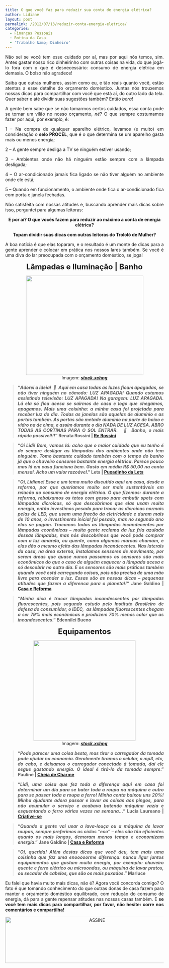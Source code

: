 ```yaml
---
title: O que você faz para reduzir sua conta de energia elétrica?
author: Lidiane
layout: post
permalink: /2012/07/13/reduzir-conta-energia-eletrica/
categories:
  - Finanças Pessoais
  - Rotina da Casa
  - 'Trabalho &amp; Dinheiro'
---
```

<p style="text-align: justify;">
  Não sei se você tem esse cuidado por aí, mas por aqui nós temos, sim. Antes gastar nosso rico dinheirinho com outras coisas na vida, do que jogá-lo fora com o que é desnecessário: consumo de energia elétrica em demasia. O bolso não agradece!
</p>

<p style="text-align: justify;" align="justify">
  Saiba que outras mulheres, assim como eu, e tão reais quanto você, estão atentas a esse detalhe do orçamento doméstico. Juntas nós trouxemos nossas dicas para compartilhar com você que está aí, do outro lado da tela. Quer saber e até dividir suas sugestões também? Então <em>bora</em>!
</p>

<!--more-->

<p align="justify">
  A gente bem sabe que se não tomarmos certos cuidados, essa conta pode se tornar um vilão no nosso orçamento, <em>né</em>? O que sempre costumamos fazer por aqui, por exemplo, é:
</p>

<p align="justify">
  1 &#8211; Na compra de qualquer aparelho elétrico, levamos (e muito) em consideração o <strong>selo PROCEL</strong>, que é o que determina se um aparelho gasta mais ou menos energia;
</p>

<p align="justify">
  2 &#8211; A gente sempre desliga a TV se ninguém estiver usando;
</p>

<p align="justify">
  3 &#8211; Ambientes onde não há ninguém estão sempre com a lâmpada desligada;
</p>

<p align="justify">
  4 &#8211; O ar-condicionado jamais fica ligado se não tiver alguém no ambiente onde ele está;
</p>

<p align="justify">
  5 &#8211; Quando em funcionamento, o ambiente onde fica o ar-condicionado fica com porta e janela fechadas.
</p>

<p align="justify">
  Não satisfeita com nossas atitudes e, buscando aprender mais dicas sobre isso, perguntei para algumas leitoras:
</p>

<p align="center">
  <strong>E por aí? O que vocês fazem para reduzir ao máximo a conta de energia elétrica? </strong>
</p>

<p align="center">
  <strong>Topam dividir suas dicas com outras leitoras do Trololó de Mulher?</strong>
</p>

<p align="justify">
  A boa notícia é que elas toparam, e o resultado é um monte de dicas para a gente aprender e colocar em prática nos nossos lares também. Se você é uma diva do lar preocupada com o orçamento doméstico, se joga!
</p>

<p align="center">
  <strong><span style="font-size: x-large;">Lâmpadas e Iluminação | Banho</span></strong>
</p>

<p align="center">
  <a href="http://www.trololodemulher.com.br/2012/07/13/reduzir-conta-energia-eletrica/economia-energia/" rel="attachment wp-att-8874"><img class="alignnone size-full wp-image-8874" title="ECONOMIA-ENERGIA" src="https://www.trololodemulher.com.br/2012/07/ECONOMIA-ENERGIA.png" alt="" width="373" height="316" /></a><br /> Imagem: <strong><em><a href="http://www.sxc.hu/" target="_blank" rel="noopener noreferrer">stock.xchng</a></em></strong>
</p>

> <p align="justify">
>   <strong>“<em>Adorei a ideia!  🙂  Aqui em casa todas as luzes ficam apagadas, se não tiver ninguém no cômodo: LUZ APAGADA! Quando estamos assistindo televisão: LUZ APAGADA! Na garagem: LUZ APAGADA. Lá ela só fica acesa se sairmos de casa e logo que chegamos, apagamos. Mais uma coisinha: a minha casa foi projetada para receber luz do dia. Todas as janelas são aquelas de alumínio e as portas também. As portas são metade alumínio na parte de baixo e vidro na de cima, e assim durante o dia NADA DE LUZ ACESA. ABRO TODAS AS CORTINAS PARA O SOL ENTRAR.   🙂  Banho, o mais rápido possivel!!!</em>” Renata Rossini | </strong><a href="http://rerossini.blogspot.com.br/" target="_blank" rel="noopener noreferrer"><strong>Re Rossini</strong></a>
> </p>

> <p align="justify">
>   <strong>“<em>Oi Lidi! Bom, vamos lá: acho que o maior cuidado que eu tenho é de sempre desligar as lâmpadas dos ambientes onde não tem ninguém. Tomo bastante cuidado também com o tempo do banho já que o chuveiro consome bastante energia elétrica. Parece pouco mas lá em casa funciona bem. Gasto em média R$ 50,00 na conta mensal. Acho um valor razoável</em>.” Lets | </strong><a href="http://puxadinhodalets.blogspot.com.br/" target="_blank" rel="noopener noreferrer"><strong>Puxadinho da Lets</strong></a>
> </p>

> <p align="justify">
>   <strong>“<em>Oi, Lidiane! Esse e um tema muito discutido aqui em casa, desde a reforma, por que queriamos muito ser mais sustentáveis em relacão ao consumo de energia elétrica. O que fizemos: durante a reforma, rebaixamos os tetos com gesso para embutir spots com lâmpadas dicroicas, só que descobrimos que elas usam muita energia, então investimos pesado para trocar as dicroicas normais pelas de LED, que usam uma fracão da eletricidade e duram mais de 10 anos, o investimento inicial foi pesado, mas no segundo ano elas se pagam. Trocamos todas as lâmpadas incandecentes por lâmpadas econômicas &#8211; muita gente reclama da luz fria azulada dessas lâmpadas, mas nós descobrimos que você pode comprar com a luz amarela, ou quente, como algumas marcas chamam, e elas dão o mesmo efeito das lâmpadas incandecentes. </em><em>Nas laterais da casa, na área externa, instalamos sensores de movimento, por serem áreas que quase nunca passamos os sensores são mais econômicos do que o caso de alguém esquecer a lâmpada acesa e só descobrir no outro dia. E os sensores são mais práticos também quando você está carregando coisas, pois não precisa de uma mão livre para acender a luz. Essas são as nossas dicas &#8211; pequenas atitudes que fazem a diferenca para o planeta!!”</em> Jane Galdino | </strong><a href="http://reformaecasa.blogspot.com.br/" target="_blank" rel="noopener noreferrer"><strong>Casa e Reforma</strong></a>
> </p>

> <p align="justify">
>   <strong>“<em>Minha dica é trocar lâmpadas incandescentes por lâmpadas fluorescentes, pois segundo estudo pelo Instituto Brasileiro de defesa do consumidor, o IDEC,  as lâmpadas fluorescentes chegam a ser 79% mais econômicas e produzem 70% menos calor que as incandescentes</em>.” Edennilci Bueno</strong>
> </p>

<p align="center">
  <strong><span style="font-size: x-large;">Equipamentos</span></strong>
</p>

<p align="center">
  <a href="http://www.trololodemulher.com.br/2012/07/13/reduzir-conta-energia-eletrica/economia-energia2/" rel="attachment wp-att-8875"><img class="alignnone size-full wp-image-8875" title="ECONOMIA-ENERGIA[2]" src="https://www.trololodemulher.com.br/2012/07/ECONOMIA-ENERGIA2.png" alt="" width="324" height="319" /></a><br /> Imagem: <strong><em><a href="http://www.sxc.hu/" target="_blank" rel="noopener noreferrer">stock.xchng</a></em></strong>
</p>

> <p align="justify">
>   <strong>“<em>Pode parecer uma coisa besta, mas tirar o carregador da tomada pode ajudar na economia. Geralmente tiramos o celular, o mp3, etc, do cabo, e deixamos o carregador conectado à tomada, daí ele segue gastando energia. O ideal é tirá-lo da tomada sempre</em>.” Pauline | </strong><a href="http://cheiadecharme.blog.br/" target="_blank" rel="noopener noreferrer"><strong>Cheia de Charme</strong></a>
> </p>

> <p align="justify">
>   <strong>“<em>Lidi, uma coisa que fez toda a diferença aqui em casa foi determinar um dia para se bater toda a roupa na máquina e outro para se passar toda a roupa a ferro! Minha conta baixou uns 20%! Minha ajudante adora passar e lavar as coisas aos pingos, para não acumular o serviço e acabava batendo máquina vazia e esquentando o ferro várias vezes na semana&#8230;”</em> Lucia Laureano | </strong><a href="http://www.criativesse.com.br/blog/" target="_blank" rel="noopener noreferrer"><strong>Criative-se</strong></a>
> </p>

> <p align="justify">
>   <strong>“<em>Quando a gente vai usar a lava-louç</em><em>a ou a máquina de lavar roupas, sempre preferimos os ciclos &#8220;eco&#8221; &#8211; eles são tão eficientes quanto os mais longos, demoram menos tempo e economizam energia</em>.” Jane Galdino | </strong><a href="http://reformaecasa.blogspot.com.br/" target="_blank" rel="noopener noreferrer"><strong>Casa e Reforma</strong></a>
> </p>

> <p align="justify">
>   <strong>“<em>Oi, querida! Além destas dicas que você deu, tem mais uma coisinha que faz uma enooooorme diferença: nunca ligar juntos equipamentos que gastam muita energia, por exemplo: chuveiro quente e ferro elétrico ou microondas, ou máquina de lavar pratos, ou secador de cabelos, que são os mais puxados</em>.” Marluce</strong>
> </p>

<p align="justify">
  Eu falei que havia muito mais dicas, não é? Agora você concorda comigo? O fato é que tomando conhecimento do que outras donas de casa fazem para manter o orçamento doméstico equilibrado, com redução do consumo de energia, dá para a gente repensar atitudes nas nossas casas também. E <strong>se você tem mais dicas para compartilhar, por favor, não hesite: corre nos comentários e compartilha!</strong>
</p>

<p align="center">
  <a href="http://feedburner.google.com/fb/a/mailverify?uri=blogbichafemea&loc=pt_BR" target="_blank" rel="noopener noreferrer"><img class="alignnone size-full wp-image-14011" src="https://www.trololodemulher.com.br/2017/08/ASSINE.jpg" alt="ASSINE" width="568" height="147" /></a>
</p>